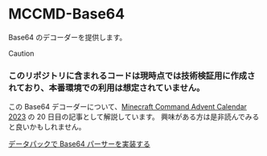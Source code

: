 # MCCMD-Base64
Base64 のデコーダーを提供します。

> [!CAUTION]
> ### このリポジトリに含まれるコードは現時点では技術検証用に作成されており、本番環境での利用は想定されていません。

この Base64 デコーダーについて、[Minecraft Command Advent Calendar 2023](https://qiita.com/advent-calendar/2023/mccmd) の 20 日目の記事として解説しています。
興味がある方は是非読んでみると良いかもしれません。

[データパックで Base64 パーサーを実装する](https://qiita.com/ChenCMD/items/d7a7f9cabdcc7479ccdd)

